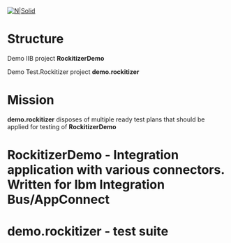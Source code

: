 [![N|Solid](http://www.rockit.consulting/images/logo-fixed.png)](http://www.rockit.consulting)

# Structure
Demo IIB project **RockitizerDemo** 

Demo Test.Rockitizer project **demo.rockitizer**

# Mission

**demo.rockitizer** disposes of multiple ready test plans that should be applied for testing of **RockitizerDemo** 

# RockitizerDemo - Integration application with various connectors. Written for Ibm Integration Bus/AppConnect


# demo.rockitizer - test suite 
